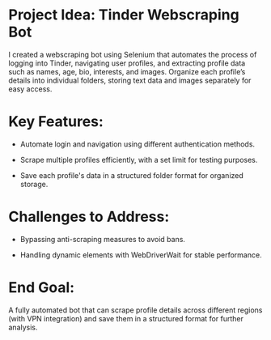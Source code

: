 # Project Idea: Tinder Webscraping Bot

I created a webscraping bot using Selenium that automates the process of logging into Tinder, navigating user profiles, and extracting profile data such as names, age, bio, interests, and images. Organize each profile’s details into individual folders, storing text data and images separately for easy access.

# Key Features:

* Automate login and navigation using different authentication methods.

* Scrape multiple profiles efficiently, with a set limit for testing purposes.

* Save each profile's data in a structured folder format for organized storage.

# Challenges to Address:

* Bypassing anti-scraping measures to avoid bans.

* Handling dynamic elements with WebDriverWait for stable performance.

# End Goal: 

A fully automated bot that can scrape profile details across different regions (with VPN integration) and save them in a structured format for further analysis.
